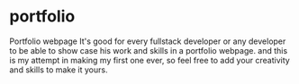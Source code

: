 # portfolio
Portfolio webpage 
It's good for every fullstack developer or any developer to be able to show case his work and skills in a portfolio webpage. and this is my attempt in making my first one ever, so feel free to add your creativity and skills to make it yours.
 
